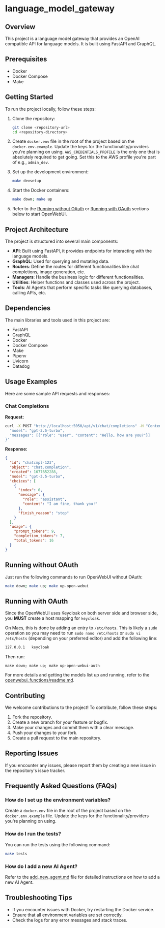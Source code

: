 # language_model_gateway

## Overview

This project is a language model gateway that provides an OpenAI compatible API for language models. It is built using FastAPI and GraphQL.

## Prerequisites

- Docker
- Docker Compose
- Make

## Getting Started

To run the project locally, follow these steps:

1. Clone the repository:
    ```sh
    git clone <repository-url>
    cd <repository-directory>
    ```

2. Create `docker.env` file in the root of the project based on the `docker.env.example`. 
Update the keys for the functionality/providers you're planning on using.
`AWS_CREDENTIALS_PROFILE` is the only one that is absolutely required to get going.  Set this to the AWS profile you're part of e.g., `admin_dev`.

3. Set up the development environment:
    ```sh
    make devsetup
    ```

4. Start the Docker containers:
    ```sh
    make down; make up
    ```

5. Refer to the [Running without OAuth](#running-without-oauth) or [Running with OAuth](#running-with-oauth) sections below to start OpenWebUI.

## Project Architecture

The project is structured into several main components:

- **API**: Built using FastAPI, it provides endpoints for interacting with the language models.
- **GraphQL**: Used for querying and mutating data.
- **Routers**: Define the routes for different functionalities like chat completions, image generation, etc.
- **Managers**: Handle the business logic for different functionalities.
- **Utilities**: Helper functions and classes used across the project.
- **Tools**: AI Agents that perform specific tasks like querying databases, calling APIs, etc.

## Dependencies

The main libraries and tools used in this project are:

- FastAPI
- GraphQL
- Docker
- Docker Compose
- Make
- Pipenv
- Uvicorn
- Datadog

## Usage Examples

Here are some sample API requests and responses:

### Chat Completions

**Request:**
```sh
curl -X POST "http://localhost:5050/api/v1/chat/completions" -H "Content-Type: application/json" -d '{
  "model": "gpt-3.5-turbo",
  "messages": [{"role": "user", "content": "Hello, how are you?"}]
}'
```

**Response:**
```json
{
  "id": "chatcmpl-123",
  "object": "chat.completion",
  "created": 1677652288,
  "model": "gpt-3.5-turbo",
  "choices": [
    {
      "index": 0,
      "message": {
        "role": "assistant",
        "content": "I am fine, thank you!"
      },
      "finish_reason": "stop"
    }
  ],
  "usage": {
    "prompt_tokens": 9,
    "completion_tokens": 7,
    "total_tokens": 16
  }
}
```

## Running without OAuth
Just run the following commands to run OpenWebUI without OAuth:

```sh
make down; make up; make up-open-webui
```

## Running with OAuth
Since the OpenWebUI uses Keycloak on both server side and browser side, you **MUST** create a host mapping for `keycloak`.

On Macs, this is done by adding an entry to `/etc/hosts`. This is likely a `sudo` operation so you may need to run `sudo nano /etc/hosts` or `sudo vi /etc/hosts` (depending on your preferred editor) and add the following line:

```sh
127.0.0.1   keycloak
```

Then run:
```shell
make down; make up; make up-open-webui-auth
```

For more details and getting the models list up and running, refer to the [openwebui_functions/readme.md](openwebui_functions/readme.md).

## Contributing

We welcome contributions to the project! To contribute, follow these steps:

1. Fork the repository.
2. Create a new branch for your feature or bugfix.
3. Make your changes and commit them with a clear message.
4. Push your changes to your fork.
5. Create a pull request to the main repository.

## Reporting Issues

If you encounter any issues, please report them by creating a new issue in the repository's issue tracker.

## Frequently Asked Questions (FAQs)

### How do I set up the environment variables?

Create a `docker.env` file in the root of the project based on the `docker.env.example` file. Update the keys for the functionality/providers you're planning on using.

### How do I run the tests?

You can run the tests using the following command:
```sh
make tests
```

### How do I add a new AI Agent?

Refer to the [add_new_agent.md](add_new_agent.md) file for detailed instructions on how to add a new AI Agent.

## Troubleshooting Tips

- If you encounter issues with Docker, try restarting the Docker service.
- Ensure that all environment variables are set correctly.
- Check the logs for any error messages and stack traces.
